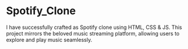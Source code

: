 # Spotify_Clone
I have successfully crafted as Spotify clone using HTML, CSS &amp; JS. This project mirrors the beloved music streaming platform, allowing users to explore and play music seamlessly. 
